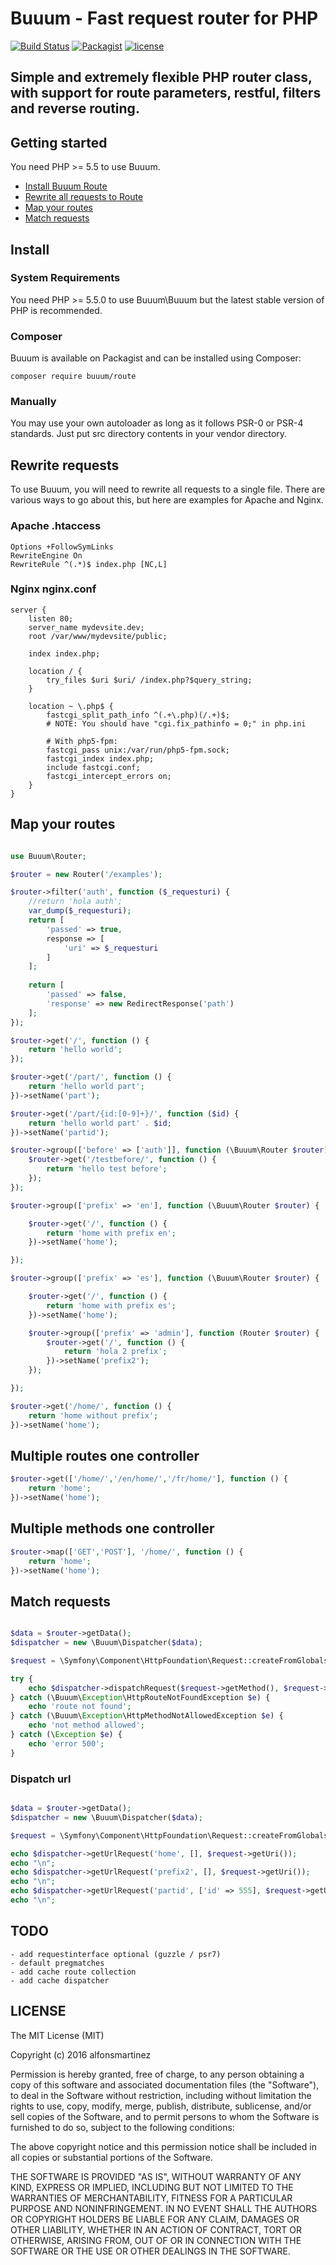 Buuum - Fast request router for PHP
=======================================

[![Build Status](https://travis-ci.org/buuum/Route.svg?branch=master)](https://travis-ci.org/buuum/Route)
[![Packagist](https://poser.pugx.org/buuum/route/v/stable)](https://packagist.org/packages/buuum/route)
[![license](https://img.shields.io/github/license/mashape/apistatus.svg?maxAge=2592000)](#license)

## Simple and extremely flexible PHP router class, with support for route parameters, restful, filters and reverse routing.

## Getting started

You need PHP >= 5.5 to use Buuum.

- [Install Buuum Route](#install)
- [Rewrite all requests to Route](#rewrite-requests)
- [Map your routes](#map-your-routes)
- [Match requests](#match-requests)

## Install

### System Requirements

You need PHP >= 5.5.0 to use Buuum\Buuum but the latest stable version of PHP is recommended.

### Composer

Buuum is available on Packagist and can be installed using Composer:

```
composer require buuum/route
```

### Manually

You may use your own autoloader as long as it follows PSR-0 or PSR-4 standards. Just put src directory contents in your vendor directory.


## Rewrite requests

To use Buuum, you will need to rewrite all requests to a single file.
There are various ways to go about this, but here are examples for Apache and Nginx.

### Apache .htaccess

```htaccess
Options +FollowSymLinks
RewriteEngine On
RewriteRule ^(.*)$ index.php [NC,L]
```

### Nginx nginx.conf

```nginx
server {
    listen 80;
    server_name mydevsite.dev;
    root /var/www/mydevsite/public;

    index index.php;

    location / {
        try_files $uri $uri/ /index.php?$query_string;
    }

    location ~ \.php$ {
        fastcgi_split_path_info ^(.+\.php)(/.+)$;
        # NOTE: You should have "cgi.fix_pathinfo = 0;" in php.ini

        # With php5-fpm:
        fastcgi_pass unix:/var/run/php5-fpm.sock;
        fastcgi_index index.php;
        include fastcgi.conf;
        fastcgi_intercept_errors on;
    }
}
```

## Map your routes

```php

use Buuum\Router;

$router = new Router('/examples');

$router->filter('auth', function ($_requesturi) {
    //return 'hola auth';
    var_dump($_requesturi);
    return [
        'passed' => true,
        response => [
            'uri' => $_requesturi
        ]
    ];
    
    return [
        'passed' => false,
        'response' => new RedirectResponse('path')
    ];
});

$router->get('/', function () {
    return 'hello world';
});

$router->get('/part/', function () {
    return 'hello world part';
})->setName('part');

$router->get('/part/{id:[0-9]+}/', function ($id) {
    return 'hello world part' . $id;
})->setName('partid');

$router->group(['before' => ['auth']], function (\Buuum\Router $router) {
    $router->get('/testbefore/', function () {
        return 'hello test before';
    });
});

$router->group(['prefix' => 'en'], function (\Buuum\Router $router) {

    $router->get('/', function () {
        return 'home with prefix en';
    })->setName('home');

});

$router->group(['prefix' => 'es'], function (\Buuum\Router $router) {

    $router->get('/', function () {
        return 'home with prefix es';
    })->setName('home');

    $router->group(['prefix' => 'admin'], function (Router $router) {
        $router->get('/', function () {
            return 'hola 2 prefix';
        })->setName('prefix2');
    });

});

$router->get('/home/', function () {
    return 'home without prefix';
})->setName('home');

```

## Multiple routes one controller

```php
$router->get(['/home/','/en/home/','/fr/home/'], function () {
    return 'home';
})->setName('home');
```

## Multiple methods one controller

```php
$router->map(['GET','POST'], '/home/', function () {
    return 'home';
})->setName('home');
```

## Match requests

```php

$data = $router->getData();
$dispatcher = new \Buuum\Dispatcher($data);

$request = \Symfony\Component\HttpFoundation\Request::createFromGlobals();

try {
    echo $dispatcher->dispatchRequest($request->getMethod(), $request->getUri());
} catch (\Buuum\Exception\HttpRouteNotFoundException $e) {
    echo 'route not found';
} catch (\Buuum\Exception\HttpMethodNotAllowedException $e) {
    echo 'not method allowed';
} catch (\Exception $e) {
    echo 'error 500';
}

```

### Dispatch url

```php

$data = $router->getData();
$dispatcher = new \Buuum\Dispatcher($data);

$request = \Symfony\Component\HttpFoundation\Request::createFromGlobals();

echo $dispatcher->getUrlRequest('home', [], $request->getUri());
echo "\n";
echo $dispatcher->getUrlRequest('prefix2', [], $request->getUri());
echo "\n";
echo $dispatcher->getUrlRequest('partid', ['id' => 555], $request->getUri();
echo "\n";
```

## TODO

    - add requestinterface optional (guzzle / psr7)
    - default pregmatches
    - add cache route collection
    - add cache dispatcher
    
## LICENSE

The MIT License (MIT)

Copyright (c) 2016 alfonsmartinez

Permission is hereby granted, free of charge, to any person obtaining a copy of this software and associated documentation files (the "Software"), to deal in the Software without restriction, including without limitation the rights to use, copy, modify, merge, publish, distribute, sublicense, and/or sell copies of the Software, and to permit persons to whom the Software is furnished to do so, subject to the following conditions:

The above copyright notice and this permission notice shall be included in all copies or substantial portions of the Software.

THE SOFTWARE IS PROVIDED "AS IS", WITHOUT WARRANTY OF ANY KIND, EXPRESS OR IMPLIED, INCLUDING BUT NOT LIMITED TO THE WARRANTIES OF MERCHANTABILITY, FITNESS FOR A PARTICULAR PURPOSE AND NONINFRINGEMENT. IN NO EVENT SHALL THE AUTHORS OR COPYRIGHT HOLDERS BE LIABLE FOR ANY CLAIM, DAMAGES OR OTHER LIABILITY, WHETHER IN AN ACTION OF CONTRACT, TORT OR OTHERWISE, ARISING FROM, OUT OF OR IN CONNECTION WITH THE SOFTWARE OR THE USE OR OTHER DEALINGS IN THE SOFTWARE.